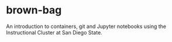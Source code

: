 # brown-bag
An introduction to containers, git and Jupyter notebooks using the Instructional Cluster at San Diego State.
